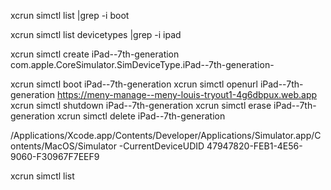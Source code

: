 xcrun simctl list |grep -i boot

xcrun simctl list devicetypes |grep -i ipad

<!--
iPad 2 (com.apple.CoreSimulator.SimDeviceType.iPad-2)
iPad Retina (com.apple.CoreSimulator.SimDeviceType.iPad-Retina)
iPad Air (com.apple.CoreSimulator.SimDeviceType.iPad-Air)
iPad mini 2 (com.apple.CoreSimulator.SimDeviceType.iPad-mini-2)
iPad mini 3 (com.apple.CoreSimulator.SimDeviceType.iPad-mini-3)
iPad mini 4 (com.apple.CoreSimulator.SimDeviceType.iPad-mini-4)
iPad Air 2 (com.apple.CoreSimulator.SimDeviceType.iPad-Air-2)
iPad Pro (9.7-inch) (com.apple.CoreSimulator.SimDeviceType.iPad-Pro--9-7-inch-)
iPad Pro (12.9-inch) (1st generation) (com.apple.CoreSimulator.SimDeviceType.iPad-Pro)
iPad (5th generation) (com.apple.CoreSimulator.SimDeviceType.iPad--5th-generation-)
iPad Pro (12.9-inch) (2nd generation) (com.apple.CoreSimulator.SimDeviceType.iPad-Pro--12-9-inch---2nd-generation-)
iPad Pro (10.5-inch) (com.apple.CoreSimulator.SimDeviceType.iPad-Pro--10-5-inch-)
iPad (6th generation) (com.apple.CoreSimulator.SimDeviceType.iPad--6th-generation-)
iPad (7th generation) (com.apple.CoreSimulator.SimDeviceType.iPad--7th-generation-)
iPad Pro (11-inch) (1st generation) (com.apple.CoreSimulator.SimDeviceType.iPad-Pro--11-inch-)
iPad Pro (12.9-inch) (3rd generation) (com.apple.CoreSimulator.SimDeviceType.iPad-Pro--12-9-inch---3rd-generation-)
iPad Pro (11-inch) (2nd generation) (com.apple.CoreSimulator.SimDeviceType.iPad-Pro--11-inch---2nd-generation-)
iPad Pro (12.9-inch) (4th generation) (com.apple.CoreSimulator.SimDeviceType.iPad-Pro--12-9-inch---4th-generation-)
iPad mini (5th generation) (com.apple.CoreSimulator.SimDeviceType.iPad-mini--5th-generation-)
iPad Air (3rd generation) (com.apple.CoreSimulator.SimDeviceType.iPad-Air--3rd-generation-)
iPad (8th generation) (com.apple.CoreSimulator.SimDeviceType.iPad--8th-generation-)
iPad Air (4th generation) (com.apple.CoreSimulator.SimDeviceType.iPad-Air--4th-generation-)
-->

xcrun simctl create iPad--7th-generation com.apple.CoreSimulator.SimDeviceType.iPad--7th-generation-

xcrun simctl boot iPad--7th-generation
xcrun simctl openurl iPad--7th-generation https://meny-manage--meny-louis-tryout1-4g6dbpux.web.app
xcrun simctl shutdown iPad--7th-generation
xcrun simctl erase iPad--7th-generation
xcrun simctl delete iPad--7th-generation

/Applications/Xcode.app/Contents/Developer/Applications/Simulator.app/Contents/MacOS/Simulator -CurrentDeviceUDID 47947820-FEB1-4E56-9060-F30967F7EEF9

xcrun simctl list
